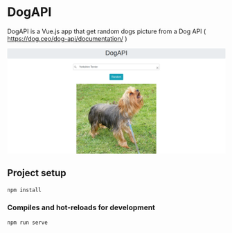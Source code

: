 # DogAPI

DogAPI is a Vue.js app that get random dogs picture from a Dog API ( https://dog.ceo/dog-api/documentation/ )

![screenshot of the app](https://github.com/mmarcot/Dog-API/blob/master/screenshot.png?raw=true)


## Project setup
```
npm install
```

### Compiles and hot-reloads for development
```
npm run serve
```

